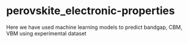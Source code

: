 # perovskite_electronic-properties
Here we have used machine learning models to predict bandgap, CBM, VBM using experimental dataset
